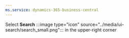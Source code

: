 ```yaml
---
ms.service: dynamics-365-business-central
---
```

Select **Search** :::image type="icon" source="../media/ui-search/search_small.png"::: in the upper-right corner
